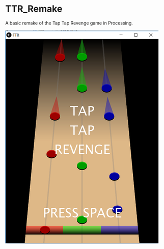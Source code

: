 # TTR_Remake
A basic remake of the Tap Tap Revenge game in Processing.

<img src="https://github.com/PeterKrcmar0/TTR_Remake/blob/master/image1.png" alt="img1"/>
